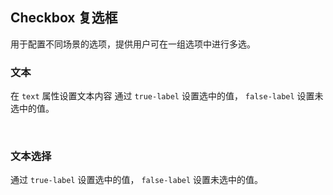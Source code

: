 <div class="demo-header">
<p class="overviewicon">
  <span class="wapi-form-radioboxgroup"/>
</p>

## Checkbox 复选框

<nova-uxlink widget-name="Selectgroup"></nova-uxlink>

用于配置不同场景的选项，提供用户可在一组选项中进行多选。

</div>

### 文本

在 `text` 属性设置文本内容
通过 `true-label` 设置选中的值， `false-label` 设置未选中的值。

<nova-demo-view link="checkbox/text"></nova-demo-view>

<br>

### 文本选择

通过 `true-label` 设置选中的值， `false-label` 设置未选中的值。

<nova-demo-view link="checkbox/button-chek-box"></nova-demo-view>

